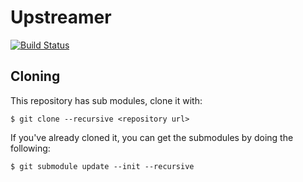 # Upstreamer

[![Build Status](https://dolittle.visualstudio.com/Dolittle%20open-source%20repositories/_apis/build/status/dolittle-timeseries.Upstreamer?branchName=master)](https://dolittle.visualstudio.com/Dolittle%20open-source%20repositories/_build/latest?definitionId=32&branchName=master)

## Cloning

This repository has sub modules, clone it with:

```shell
$ git clone --recursive <repository url>
```

If you've already cloned it, you can get the submodules by doing the following:

```shell
$ git submodule update --init --recursive
```
